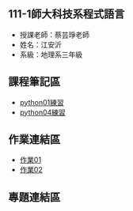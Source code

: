 ## 111-1師大科技系程式語言
- 授課老師：蔡芸琤老師
- 姓名：江安沂
- 系級：地理系三年級
## 課程筆記區
- [python01練習](https://github.com/major013/PL/blob/main/python01.ipynb)
- [python04練習](https://github.com/major013/PL/blob/main/python04.ipynb)
## 作業連結區
- [作業01](https://github.com/major013/PL/blob/main/Homework01.ipynb)
- [作業02](https://github.com/major013/PL/blob/main/Homework02.ipynb)
## 專題連結區


<!---
major013/major013 is a ✨ special ✨ repository because its `README.md` (this file) appears on your GitHub profile.
You can click the Preview link to take a look at your changes.
--->
